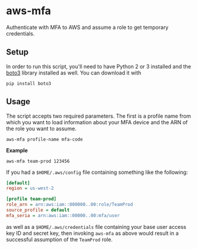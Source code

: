 # aws-mfa

Authenticate with MFA to AWS and assume a role to get temporary credentials.

## Setup

In order to run this script, you'll need to have Python 2 or 3 installed and
the [boto3](https://boto3.amazonaws.com/v1/documentation/api/latest/index.html)
library installed as well.  You can download it with

```
pip install boto3
```

## Usage

The script accepts two required parameters. The first is a profile name from which
you want to load information about your MFA device and the ARN of the role you
want to assume.

```
aws-mfa profile-name mfa-code
```

**Example**

```
aws-mfa team-prod 123456
```

If you had a `$HOME/.aws/config` file containing something like the following:

```ini
[default]
region = us-west-2

[profile team-prod]
role_arn = arn:aws:iam::000000..00:role/TeamProd
source_profile = default
mfa_seria = arn:aws:iam::00000..00:mfa/user
```

as well as a `$HOME/.aws/credentials` file containing your base user access
key ID and secret key, then invoking `aws-mfa` as above would result in a
successful assumption of the `TeamProd` role.
